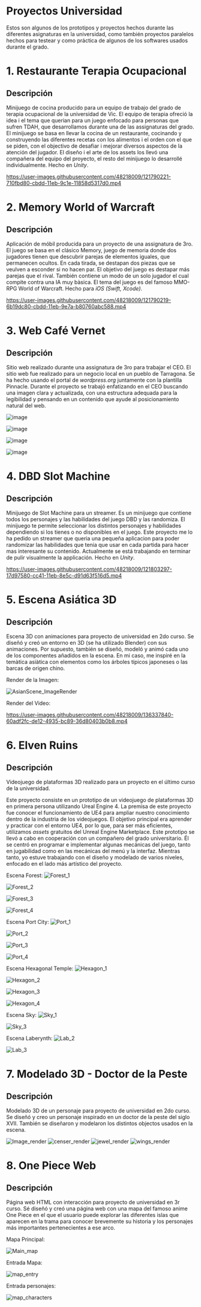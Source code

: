 # Proyectos Universidad

Estos son algunos de los prototipos y proyectos hechos durante las diferentes asignaturas en la universidad, como también proyectos paralelos hechos para testear y como práctica de algunos de los softwares usados durante el grado. 


# 1. Restaurante Terapia Ocupacional

## Descripción

Minijuego de cocina producido para un equipo de trabajo del grado de terapia ocupacional de la universidad de Vic. El equipo de terapia ofreció la idea i el tema que querian para un juego enfocado para personas que sufren TDAH, que desarrollamos durante una de las assignaturas del grado.
El minijuego se basa en llevar la cocina de un restaurante, cocinando y construyendo las diferentes recetas con los alimentos i el orden con el que se piden, con el objectivo de desafiar i mejorar diversos aspectos de la atención del jugador.
El diseño i el arte de los assets los llevó una compañera del equipo del proyecto, el resto del minijuego lo desarrollé individualmente.
Hecho en *Unity*.

https://user-images.githubusercontent.com/48218009/121790221-710fbd80-cbdd-11eb-9c1e-11858d5317d0.mp4
 

# 2. Memory World of Warcraft

## Descripción
Aplicación de móbil producida para un proyecto de una assignatura de 3ro. 
El juego se basa en el clásico Memory, juego de memoria donde dos jugadores tienen que descubrir parejas de elementos iguales, que permanecen ocultos. En cada tirada, se destapan dos piezas que se veulven a esconder si no hacen par. El objetivo del juego es destapar más parejas que el rival. También contiene un modo de un solo jugador el cual compite contra una IA muy bàsica.
El tema del juego es del famoso MMO-RPG World of Warcraft.
Hecho para *iOS (Swift, Xcode)*.

https://user-images.githubusercontent.com/48218009/121790219-6b19dc80-cbdd-11eb-9e7a-b80760abc588.mp4


# 3. Web Café Vernet

## Descripción

Sitio web realizado durante una assignatura de 3ro para trabajar el CEO. 
El sitio web fue realizado para un negocio local en un pueblo de Tarragona. Se ha hecho usando el portal de *wordpress.org* juntamente con la plantilla Pinnacle. Durante el proyecto se trabajó enfatizando en el CEO buscando una imagen clara y actualizada, con una estructura adequada para la legibilidad y pensando en un contenido que ayude al posicionamiento natural del web.


![image](https://user-images.githubusercontent.com/48218009/121790366-019acd80-cbdf-11eb-8a8a-9466845bb1d5.png)

![image](https://user-images.githubusercontent.com/48218009/121790367-06f81800-cbdf-11eb-8693-caf29db9bb3f.png)

![image](https://user-images.githubusercontent.com/48218009/121790372-0fe8e980-cbdf-11eb-8a85-b875722eebb4.png)

![image](https://user-images.githubusercontent.com/48218009/121790373-11b2ad00-cbdf-11eb-8898-e912bd09c7ac.png)





# 4. DBD Slot Machine

## Descripción

Minijuego de Slot Machine para un streamer.
Es un minijuego que contiene todos los personajes y las habilidades del juego DBD y las randomiza. El minijuego te permite seleccionar los distintos personajes y habilidades dependiendo si los tienes o no disponibles en el juego. Este proyecto me lo ha pedido un streamer que queria una pequeña aplicacion para poder randomizar las habilidades que tenia que usar en cada partida para hacer mas interesante su contenido. Actualmente se está trabajando en terminar de pulir visualmente la applicación. Hecho en *Unity*. 


https://user-images.githubusercontent.com/48218009/121803297-17d97580-cc41-11eb-8e5c-d91d63f516d5.mp4





# 5. Escena Asiática 3D

## Descripción

Escena 3D con animaciones para proyecto de universidad en 2do curso.
Se diseñó y creó un entorno en 3D (se ha utilizado Blender) con sus animaciones. Por supuesto, también se diseñó, modeló y animó cada uno de los componentes añadidos en la escena. En mi caso, me inspiré en la temàtica asiàtica con elementos como los árboles típicos japoneses o las barcas de origen chino.

Render de la Imagen:

![AsianScene_ImageRender](https://user-images.githubusercontent.com/48218009/136337831-02616676-f243-463c-8d50-24b7aaa0a28c.jpg)

Render del Video:

https://user-images.githubusercontent.com/48218009/136337840-60adf2fc-de12-4935-bc89-36d80403b0b8.mp4



# 6. Elven Ruins

## Descripción

Videojuego de plataformas 3D realizado para un proyecto en el último curso de la universidad.

Este proyecto consiste en un prototipo de un videojuego de plataformas 3D en primera persona utilizando Ureal Engine 4. La premisa de este proyecto fue conocer el funcionamiento de UE4 para ampliar nuestro conocimiento dentro de la industria de los videojuegos. El objetivo principal era aprender y practicar con el entorno UE4, por lo que, para ser más eficientes, utilizamos _assets_ gratuitos del Unreal Engine Marketplace. Este prototipo se llevó a cabo en cooperación con un compañero del grado universitario. Él se centró en programar e implementar algunas mecánicas del juego, tanto en jugabilidad como en las mecánicas del menú y la interfaz. Mientras tanto, yo estuve trabajando con el diseño y modelado de varios niveles, enfocado en el lado más artístico del proyecto.


Escena Forest:
![Forest_1](https://user-images.githubusercontent.com/48218009/150503691-43499e54-8dcc-4840-b4fe-ed1b738fa289.png)

![Forest_2](https://user-images.githubusercontent.com/48218009/150503752-1cca171a-6be5-4dd2-9d7d-5f2aff6628e9.png)

![Forest_3](https://user-images.githubusercontent.com/48218009/150503767-2f4cf331-12f3-42b8-9900-088536dddfbd.png)

![Forest_4](https://user-images.githubusercontent.com/48218009/150503773-9db050b2-f4f4-4cd4-8842-79a50c89572c.png)

Escena Port City:
![Port_1](https://user-images.githubusercontent.com/48218009/150503891-e0ef9440-5674-48f6-b951-14be4e3000eb.png)

![Port_2](https://user-images.githubusercontent.com/48218009/150503895-773e95ae-d481-4691-bd8c-c06a0f563808.png)

![Port_3](https://user-images.githubusercontent.com/48218009/150503896-41f432f8-4cda-4859-aae3-81f71d4e2079.png)

![Port_4](https://user-images.githubusercontent.com/48218009/150503886-16a60572-e446-44e3-aa37-b3a0c9260a17.png)

Escena Hexagonal Temple:
![Hexagon_1](https://user-images.githubusercontent.com/48218009/150504076-c95c3dee-c467-4da0-92fe-62d2afa8bbd3.png)

![Hexagon_2](https://user-images.githubusercontent.com/48218009/150504080-63d53c67-c926-4a39-8f29-e818f03f55c6.png)

![Hexagon_3](https://user-images.githubusercontent.com/48218009/150504083-a023788f-91b1-48b5-ad60-28b379d00ec4.png)

![Hexagon_4](https://user-images.githubusercontent.com/48218009/150503953-ebf66592-16e5-4c21-9453-625d7ec59cc7.png)

Escena Sky:
![Sky_1](https://user-images.githubusercontent.com/48218009/150504048-f11fdf0d-27b0-46ae-beb6-66171a9fe23d.png)

![Sky_3](https://user-images.githubusercontent.com/48218009/150504055-a93f92b8-878a-4caf-9bfb-dbd4a884d0b5.png)


Escena Laberynth:
![Lab_2](https://user-images.githubusercontent.com/48218009/150504180-a759830c-77c4-4907-b519-a5dd2c868790.png)

![Lab_3](https://user-images.githubusercontent.com/48218009/150504184-a4a30f4f-8059-44ef-83c3-536b89f1b514.png)



# 7. Modelado 3D - Doctor de la Peste

## Descripción

Modelado 3D de un personaje para proyecto de universidad en 2do curso.
Se diseñó y creo un personaje inspirado en un doctor de la peste del siglo XVII. También se diseñaron y modelaron los distintos objectos usados en la escena.

![Image_render](https://user-images.githubusercontent.com/48218009/136349706-1cd7d713-15a1-44cf-8a86-389768865b01.jpg)
![censer_render](https://user-images.githubusercontent.com/48218009/136349705-8fc456c5-d300-4f5a-9448-654da83725af.jpg)
![jewel_render](https://user-images.githubusercontent.com/48218009/136349707-0774ec14-4c80-4b6c-bbff-d71c45df6b92.jpg)
![wings_render](https://user-images.githubusercontent.com/48218009/136349708-5443ca78-4240-42cb-9b93-87e1ea49953c.jpg)


# 8. One Piece Web

## Descripción

Página web HTML con interacción para proyecto de universidad en 3r curso.
Sé diseñó y creó una página web con una mapa del famoso anime One Piece en el que el usuario puede explorar las diferentes islas que aparecen en la trama para conocer brevemente su historia y los personajes más importantes pertenecientes a ese arco.

Mapa Principal:

![Main_map](https://user-images.githubusercontent.com/48218009/136342051-d90f7de2-f1d9-46be-91a8-daeed19c5e07.PNG)

Entrada Mapa:

![map_entry](https://user-images.githubusercontent.com/48218009/136342081-48e2e397-331e-4a3c-8963-800a1b6e6f6d.PNG)

Entrada personajes:

![map_characters](https://user-images.githubusercontent.com/48218009/136342097-fd7fc03b-a03c-46d6-bc8b-ed2eea95037d.PNG)



